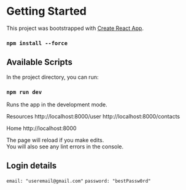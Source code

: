 # Getting Started

This project was bootstrapped with [Create React App](https://github.com/facebook/create-react-app).

### `npm install --force`

## Available Scripts

In the project directory, you can run:

### `npm run dev`

Runs the app in the development mode.

Resources
http://localhost:8000/user
http://localhost:8000/contacts

Home
http://localhost:8000

The page will reload if you make edits.\
You will also see any lint errors in the console.

## Login details

`email: "useremail@gmail.com"`
`password: "bestPassw0rd"`

